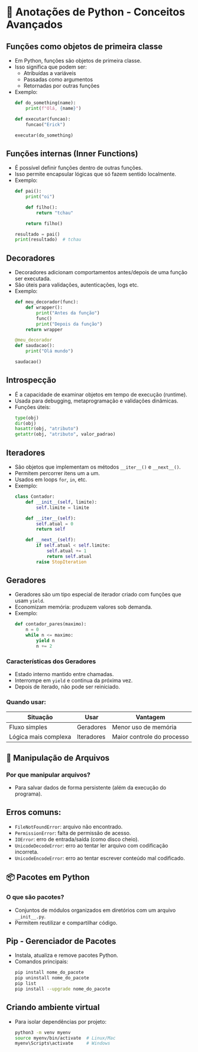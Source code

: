 ﻿# 🐍 Anotações de Python - Conceitos Avançados

## Funções como objetos de primeira classe
- Em Python, funções são objetos de primeira classe.
- Isso significa que podem ser:
  - Atribuídas a variáveis
  - Passadas como argumentos
  - Retornadas por outras funções
- Exemplo:
  ```python
  def do_something(name):
      print(f"Olá, {name}")

  def executar(funcao):
      funcao("Erick")

  executar(do_something)
  ```

## Funções internas (Inner Functions)
- É possível definir funções dentro de outras funções.
- Isso permite encapsular lógicas que só fazem sentido localmente.
- Exemplo:
  ```python
  def pai():
      print("oi")

      def filho():
          return "tchau"

      return filho()

  resultado = pai()
  print(resultado)  # tchau
  ```

## Decoradores
- Decoradores adicionam comportamentos antes/depois de uma função ser executada.
- São úteis para validações, autenticações, logs etc.
- Exemplo:
  ```python
  def meu_decorador(func):
      def wrapper():
          print("Antes da função")
          func()
          print("Depois da função")
      return wrapper

  @meu_decorador
  def saudacao():
      print("Olá mundo")

  saudacao()
  ```

## Introspecção
- É a capacidade de examinar objetos em tempo de execução (runtime).
- Usada para debugging, metaprogramação e validações dinâmicas.
- Funções úteis:
  ```python
  type(obj)
  dir(obj)
  hasattr(obj, "atributo")
  getattr(obj, "atributo", valor_padrao)
  ```

## Iteradores
- São objetos que implementam os métodos `__iter__()` e `__next__()`.
- Permitem percorrer itens um a um.
- Usados em loops `for`, `in`, etc.
- Exemplo:
  ```python
  class Contador:
      def __init__(self, limite):
          self.limite = limite

      def __iter__(self):
          self.atual = 0
          return self

      def __next__(self):
          if self.atual < self.limite:
              self.atual += 1
              return self.atual
          raise StopIteration
  ```

## Geradores
- Geradores são um tipo especial de iterador criado com funções que usam `yield`.
- Economizam memória: produzem valores sob demanda.
- Exemplo:
  ```python
  def contador_pares(maximo):
      n = 0
      while n <= maximo:
          yield n
          n += 2
  ```

### Características dos Geradores
- Estado interno mantido entre chamadas.
- Interrompe em `yield` e continua da próxima vez.
- Depois de iterado, não pode ser reiniciado.

### Quando usar:

| Situação                | Usar           | Vantagem                   |
|-------------------------|----------------|----------------------------|
| Fluxo simples           | Geradores      | Menor uso de memória       |
| Lógica mais complexa    | Iteradores     | Maior controle do processo |


## 🧾 Manipulação de Arquivos
### Por que manipular arquivos?
- Para salvar dados de forma persistente (além da execução do programa).

## Erros comuns:
- `FileNotFoundError`: arquivo não encontrado.
- `PermissionError`: falta de permissão de acesso.
- `IOError`: erro de entrada/saída (como disco cheio).
- `UnicodeDecodeError`: erro ao tentar ler arquivo com codificação incorreta.
- `UnicodeEncodeError`: erro ao tentar escrever conteúdo mal codificado.

## 📦 Pacotes em Python

### O que são pacotes?
- Conjuntos de módulos organizados em diretórios com um arquivo `__init__.py`.
- Permitem reutilizar e compartilhar código.

## Pip - Gerenciador de Pacotes
- Instala, atualiza e remove pacotes Python.
- Comandos principais:
  ```bash
  pip install nome_do_pacote
  pip uninstall nome_do_pacote
  pip list
  pip install --upgrade nome_do_pacote
  ```

## Criando ambiente virtual
- Para isolar dependências por projeto:
  ```bash
  python3 -m venv myenv
  source myenv/bin/activate  # Linux/Mac
  myenv\Scripts\activate     # Windows
  ```

